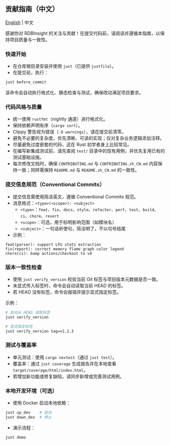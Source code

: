 ## 贡献指南（中文）
[English](CONTRIBUTING.md) | 中文

感谢你对 RDBInsight 的关注与贡献！在提交代码前，请阅读并遵循本指南，以保持项目质量与一致性。

### 快速开始

- 在仓库根目录安装并使用 `just`（已提供 `justfile`）。
- 在提交前，执行：

```bash
just before_commit
```

该命令会自动执行格式化、静态检查与测试，确保改动满足项目要求。

### 代码风格与质量

- 统一使用 `rustfmt`（nightly 通道）进行格式化。
- 保持依赖声明有序（`cargo sort`）。
- Clippy 警告视为错误（`-D warnings`），请在提交前清零。
- 避免不必要的复杂度，优先清晰、可读的实现；仅对复杂业务逻辑添加注释。
- 尽量避免过度嵌套的代码，这在 Rust 初学者身上比较常见。
- 在编写新集成测试前，请先查阅 `test/` 目录中的现有用例，并优先复用已有的测试基础设施。
- 每次修改文档时，确保 `CONTRIBUTING.md` 与 `CONTRIBUTING.zh_CN.md` 内容保持一致；同样需保持 `README.md` 与 `README.zh_CN.md` 的一致性。

### 提交信息规范（Conventional Commits）

- 提交信息需使用简洁英文，遵循 Conventional Commits 规范。
- 消息格式：`<type>(<scope>): <subject>`
  - `<type>`：`feat`、`fix`、`docs`、`style`、`refactor`、`perf`、`test`、`build`、`ci`、`chore`、`revert`
  - `<scope>`：可选，用于标明影响范围（如模块名）
  - `<subject>`：一句话祈使句，简洁明了，不以句号结尾
- 示例：

```text
feat(parser): support LFU stats extraction
fix(report): correct memory flame graph color legend
chore(ci): bump actions/checkout to v4
```

### 版本一致性检查

- 使用 `just verify_version` 校验当前 Git 标签与项目版本元数据是否一致。
- 未显式传入标签时，命令会自动读取当前 HEAD 的标签。
- 若 HEAD 没有标签，命令会报错并提示显式指定标签。

示例：

```bash
# 自动从 HEAD 读取标签
just verify_version

# 显式指定标签
just verify_version tag=v1.2.3
```

### 测试与覆盖率

- 单元测试：使用 `cargo nextest`（通过 `just test`）。
- 覆盖率：通过 `just coverage` 生成报告并在本地查看 `target/coverage/html/index.html`。
- 若增加新功能或修复缺陷，请同步新增或完善测试用例。

### 本地开发环境（可选）

- 使用 Docker 启动本地依赖：

```bash
just up_dev    # 启动
just down_dev  # 停止
```

- 演示流程：

```bash
just demo
```